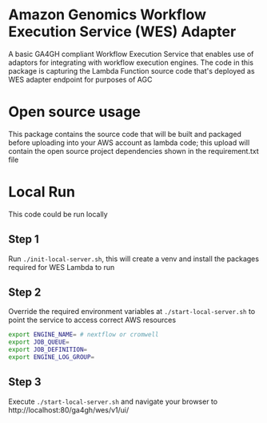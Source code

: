 # Amazon Genomics Workflow Execution Service (WES) Adapter

A basic GA4GH compliant Workflow Execution Service that enables use of adaptors for integrating with workflow execution engines.
The code in this package is capturing the Lambda Function source code that's deployed as WES adapter endpoint for purposes of AGC


# Open source usage
This package contains the source code that will be built and packaged before uploading into your AWS account as lambda code; this upload will contain the open source project dependencies shown in the requirement.txt file

# Local Run

This code could be run locally

## Step 1

Run `./init-local-server.sh`, this will create a venv and install the packages required for WES Lambda to run

## Step 2

Override the required environment variables at `./start-local-server.sh` to point the service to access correct AWS resources

```bash
export ENGINE_NAME= # nextflow or cromwell
export JOB_QUEUE= 
export JOB_DEFINITION= 
export ENGINE_LOG_GROUP=
```

## Step 3

Execute `./start-local-server.sh` and navigate your browser to http://localhost:80/ga4gh/wes/v1/ui/
